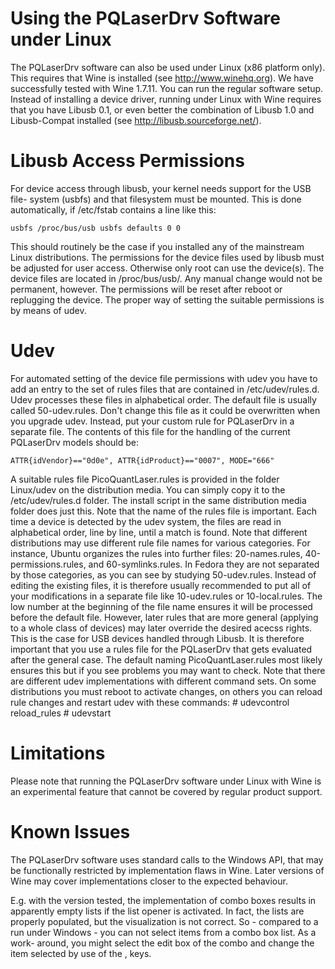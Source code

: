 
Using the PQLaserDrv Software under Linux
=========================================

The PQLaserDrv software can also be used under Linux (x86 platform only). 
This requires that Wine is installed (see http://www.winehq.org). We have 
successfully tested with Wine 1.7.11. You can run the regular software setup. 
Instead of installing a device driver, running under Linux with Wine requires 
that you have Libusb 0.1, or even better the combination of Libusb 1.0 and 
Libusb-Compat installed (see http://libusb.sourceforge.net/).


Libusb Access Permissions
=========================

For device access through libusb, your kernel needs support for the USB file-
system (usbfs) and that filesystem must be mounted. This is done automatically, 
if /etc/fstab contains a line like this:

    usbfs /proc/bus/usb usbfs defaults 0 0

This should routinely be the case if you installed any of the mainstream Linux 
distributions. The permissions for the device files used by libusb must be 
adjusted for user access. Otherwise only root can use the device(s). The device 
files are located in /proc/bus/usb/. Any manual change would not be permanent, 
however. The permissions will be reset after reboot or replugging the device. 
The proper way of setting the suitable permissions is by means of udev.


Udev
====

For automated setting of the device file permissions with udev you have to add 
an entry to the set of rules files that are contained in /etc/udev/rules.d. 
Udev processes these files in alphabetical order. The default file is usually 
called 50-udev.rules. Don't change this file as it could be overwritten when 
you upgrade udev. Instead, put your custom rule for PQLaserDrv in a separate 
file. The contents of this file for the handling of the current PQLaserDrv 
models should be:

    ATTR{idVendor}=="0d0e", ATTR{idProduct}=="0007", MODE="666"

A suitable rules file PicoQuantLaser.rules is provided in the folder Linux/udev 
on the distribution media. You can simply copy it to the /etc/udev/rules.d 
folder. The install script in the same distribution media folder does just this. 
Note that the name of the rules file is important. Each time a device is 
detected by the udev system, the files are read in alphabetical order, line by 
line, until a match is found. Note that different distributions may use 
different rule file names for various categories. For instance, Ubuntu organizes 
the rules into further files: 20-names.rules, 40-permissions.rules, and 
60-symlinks.rules. In Fedora they are not separated by those categories, as you 
can see by studying 50-udev.rules. Instead of editing the existing files, it is 
therefore usually recommended to put all of your modifications in a separate 
file like 10-udev.rules or 10-local.rules. The low number at the beginning of 
the file name ensures it will be processed before the default file. However, 
later rules that are more general (applying to a whole class of devices) may 
later override the desired acecss rights. This is the case for USB devices 
handled through Libusb. It is therefore important that you use a rules file for 
the PQLaserDrv that gets evaluated after the general case. The default naming 
PicoQuantLaser.rules most likely ensures this but if you see problems you may 
want to check.
Note that there are different udev implementations with different command sets. 
On some distributions you must reboot to activate changes, on others you can 
reload rule changes and restart udev with these commands:
    # udevcontrol reload_rules
    # udevstart


Limitations
===========

Please note that running the PQLaserDrv software under Linux with Wine is an 
experimental feature that cannot be covered by regular product support.


Known Issues
============

The PQLaserDrv software uses standard calls to the Windows API, that may
be functionally restricted by implementation flaws in Wine. Later versions 
of Wine may cover implementations closer to the expected behaviour.

E.g. with the version tested, the implementation of combo boxes results in 
apparently empty lists if the list opener is activated. In fact, the lists are 
properly populated, but the visualization is not correct. So - compared to a 
run under Windows - you can not select items from a combo box list. As a work-
around, you might select the edit box of the combo and change the item selected 
by use of the <CursorUp>, <CursorDown> keys.